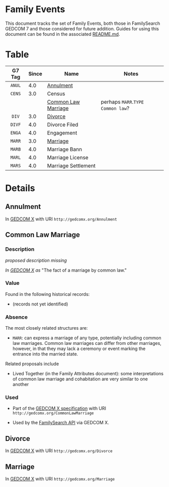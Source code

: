 # Family Events

This document tracks the set of Family Events, both those in FamilySearch GEDCOM 7 and those considered for future addition.
Guides for using this document can be found in the associated [README.md](README.md).

# Table

| G7 Tag | Since | Name | Notes |
|:------:|-------|------|-------|
| `ANUL` | 4.0 | [Annulment](#annulment) | |
| `CENS` | 3.0 | Census | |
| | | [Common Law Marriage](#common-law-marriage) | perhaps `MARR`.`TYPE Common law`? |
| `DIV`  | 3.0 | [Divorce](#divorce) | |
| `DIVF` | 4.0 | Divorce Filed | |
| `ENGA` | 4.0 | Engagement | |
| `MARR` | 3.0 | [Marriage](#marriage) | |
| `MARB` | 4.0 | Marriage Bann | |
| `MARL` | 4.0 | Marriage License | |
| `MARS` | 4.0 | Marriage Settlement | |

# Details

## Annulment

In [GEDCOM X](https://github.com/FamilySearch/gedcomx/blob/master/specifications/fact-types-specification.md) with URI `http://gedcomx.org/Annulment`

## Common Law Marriage

### Description

*proposed description missing*

*In [GEDCOM X](https://github.com/FamilySearch/gedcomx/blob/master/specifications/fact-types-specification.md) as* "The fact of a marriage by common law."

### Value

Found in the following historical records:

- (records not yet identified)

### Absence

The most closely related structures are:

- `MARR`: can express a marriage of any type, potentially including common law marriages. Common law marriages can differ from other marriages, however, in that they may lack a ceremony or event marking the entrance into the married state.

Related proposals include

- Lived Together (in the Family Attributes document): some interpretations of common law marriage and cohabitation are very similar to one another

### Used

- Part of the [GEDCOM X specification](https://github.com/FamilySearch/gedcomx/blob/master/specifications/fact-types-specification.md) with URI `http://gedcomx.org/CommonLawMarriage`

- Used by the [FamilySearch API](https://www.familysearch.org/developers/docs/guides/facts) via GEDCOM X.

## Divorce

In [GEDCOM X](https://github.com/FamilySearch/gedcomx/blob/master/specifications/fact-types-specification.md) with URI `http://gedcomx.org/Divorce`

## Marriage

In [GEDCOM X](https://github.com/FamilySearch/gedcomx/blob/master/specifications/fact-types-specification.md) with URI `http://gedcomx.org/Marriage`
